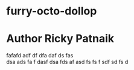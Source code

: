 # furry-octo-dollop
# Author Ricky Patnaik
fafafd
adf
df
dfa
daf
ds
fas   
dsa
ads
fa
f
dasf
dsa
fds
af
asd
fs
fs
f
sdf
sd
fs
d